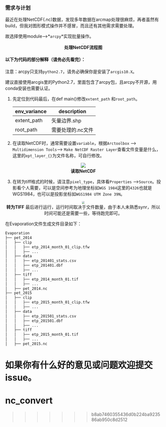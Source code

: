 ### 需求与计划

最近在处理NetCDF(.nc)数据，发现多年数据在arcmap处理很麻烦，再者虽然有build，但我对图形模式操作并不感冒，而且还有其他需求需要处理。

故选择使用module-->*`arcpy`*实现批量操作。

<p align="center"><img src="https://cdn.jsdelivr.net/gh/Rpower666/pic@main/20250509%2F1638_%E5%A4%84%E7%90%86%E6%B5%81%E7%A8%8B%E5%9B%BE.png" style="zoom:10%;" /><br /><strong>处理NetCDF流程图</strong></p>

#### 以下为代码的部分解释（请务必先看完）：

注意：arcpy只支持`python2.7`，请务必确保你是安装了`arcgis10.X`。

建议直接使用arcgis里的Python2.7，里面包含了arcpy包，且arcpy不开源，用conda安装也需要认证。



1. 先定位到代码最后，在def main()修改`extent_path` 和`root_path`。

   | env_variance | description       |
   | ------------ | ----------------- |
   | extent_path  | 矢量边界.shp      |
   | root_path    | 需要处理的.nc文件 |

   

1. 在读取NetCDF时，通常需要设置`variable`，根据`Arctoolbox` --> `Multidimension Tools`--> `Make NetCDF Raster Layer`查看文件变量是什么，这里的`ept_layer_{}`为文件名称，可自行修改。
<p align="center"><img src="https://cdn.jsdelivr.net/gh/Rpower666/pic@main/20250509%2F1410_20250509141025375.png" style="zoom:100%;" /><br /><strong>读取NetCDF</strong></p>

3. 在转为tiff格式的时候，请注意`pixel_type`，具体看`Properties` -->`Source`。投影看个人需要，可以是空间参考为地理坐标如`WGS 1984`这里的`4326`也就是WGS1984，也可以是投影坐标如`WGS1984 UTM Zone 39N`。

<p align="center"><img src="https://cdn.jsdelivr.net/gh/Rpower666/pic@main/20250509%2F1419_20250509141905928.png" style="zoom:50%;" /><br /><strong>转为TIFF</strong>
最后进行运行，运行时间取决于文件数量，由于本人未熟悉synr，所以时间可能还是需要一些，等待跑完即可。

在Evaporation文件生成文件目录如下：

```python
Evaporation
├── pet_2014
│   ├── clip
│   │   ├── etp_2014_month_01_clip.tfw
│   │   ├── ...
│   ├── data
│   │   ├── etp_201401_stats.csv
│   │   ├── etp_201401.dbf
│   │   ├── ...
│   ├── tiff
│   │   ├── etp_2014_month_01.tif
│   │   ├── ...
│   ├── pet_2014.nc
├── pet_2015
│   ├── clip
│   │   ├── etp_2015_month_01_clip.tfw
│   │   ├── ...
│   ├── data
│   │   ├── etp_201501_stats.csv
│   │   ├── etp_201501.dbf
│   │   ├── ...
│   ├── tiff
│   │   ├── etp_2015_month_01.tif
│   │   ├── ...
│   ├── pet_2015.nc
```



如果你有什么好的意见或问题欢迎提交issue。
=======
# nc_convert
>>>>>>> b8ab7460355436d0b224ba923586ab950c8d2512
